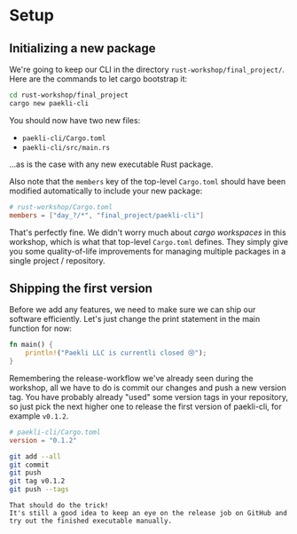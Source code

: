 # Setup

## Initializing a new package

We're going to keep our CLI in the directory `rust-workshop/final_project/`.
Here are the commands to let cargo bootstrap it:

```sh
cd rust-workshop/final_project
cargo new paekli-cli
```

You should now have two new files:
- `paekli-cli/Cargo.toml`
- `paekli-cli/src/main.rs`

...as is the case with any new executable Rust package.

Also note that the `members` key of the top-level `Cargo.toml` should have been modified automatically to include your new package:

```toml
# rust-workshop/Cargo.toml
members = ["day_?/*", "final_project/paekli-cli"]
```

That's perfectly fine.
We didn't worry much about _cargo workspaces_ in this workshop, which is what that top-level `Cargo.toml` defines.
They simply give you some quality-of-life improvements for managing multiple packages in a single project / repository.

## Shipping the first version

Before we add any features, we need to make sure we can ship our software efficiently.
Let's just change the print statement in the main function for now:

```rust
fn main() {
    println!("Paekli LLC is currentli closed 😢");
}
```

Remembering the release-workflow we've already seen during the workshop, all we have to do is commit our changes and push a new version tag.
You have probably already "used" some version tags in your repository, so just pick the next higher one to release the first version of paekli-cli, for example `v0.1.2`.

```toml
# paekli-cli/Cargo.toml
version = "0.1.2"
```

```sh
git add --all
git commit
git push
git tag v0.1.2
git push --tags
```

```admonish check title="Release"
That should do the trick!
It's still a good idea to keep an eye on the release job on GitHub and try out the finished executable manually.
```
